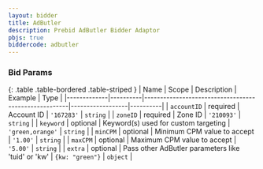 ```yaml
---
layout: bidder
title: AdButler
description: Prebid AdButler Bidder Adaptor
pbjs: true
biddercode: adbutler
---
```



### Bid Params

{: .table .table-bordered .table-striped }
| Name        | Scope    | Description                                          | Example          | Type     |
|-------------|----------|------------------------------------------------------|------------------|----------|
| `accountID` | required | Account ID                                           | `'167283'`       | `string` |
| `zoneID`    | required | Zone ID                                              | `'210093'`       | `string` |
| `keyword`   | optional | Keyword(s) used for custom targeting                 | `'green,orange'` | `string` |
| `minCPM`    | optional | Minimum CPM value to accept                          | `'1.00'`         | `string` |
| `maxCPM`    | optional | Maximum CPM value to accept                          | `'5.00'`         | `string` |
| `extra`     | optional | Pass other AdButler parameters like 'tuid' or 'kw'   | `{kw: "green"}`  | `object` |
